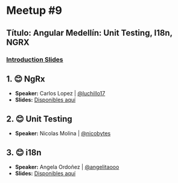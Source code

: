 # Meetup #9

## Título: Angular Medellín: Unit Testing, I18n, NGRX

### [Introduction Slides](http://slides.com/carlosalbertoangulomendoza/ng-med-7)

## 1. 😊 NgRx

* **Speaker:** Carlos Lopez | [@luchillo17](https://twitter.com/luchillo17)
* **Slides:** [Disponibles aquí](https://slides.com/luchillo17/ngrx-practico)

## 2. 😊 Unit Testing

* **Speaker:** Nicolas Molina | [@nicobytes](https://twitter.com/nicobytes)

## 3. 😊 i18n

* **Speaker:** Angela Ordoñez | [@angelitaooo](https://twitter.com/angelitaooo)
* **Slides:** [Disponibles aquí](https://slides.com/angelaordonez/internationalization-i18n-angular#/)